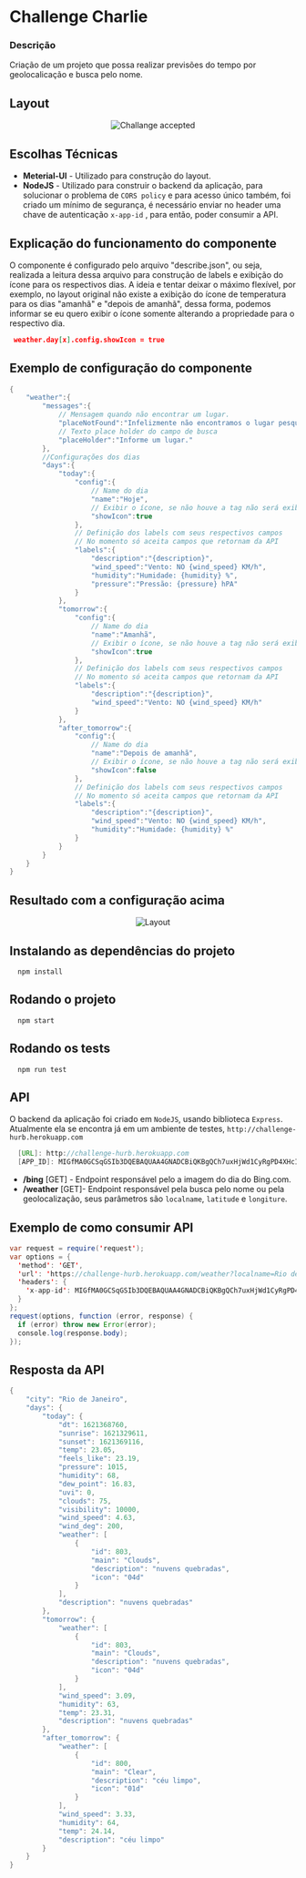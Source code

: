 
# Challenge Charlie

### Descrição

Criação de um projeto que possa realizar previsões do tempo por geolocalicação e busca pelo nome.

## Layout

<p align="center">
 <img src="layout/screens.jpg" alt="Challange accepted" />
</p>


## Escolhas Técnicas

- **Meterial-UI** - Utilizado para construção do layout.
- **NodeJS** - Utilizado para construir o backend da aplicação, para solucionar o problema de  `CORS policy` e para acesso único também, foi criado um mínimo de segurança, é necessário enviar no header uma chave de autenticação  `x-app-id` , para então, poder consumir a API.

## Explicação do funcionamento do componente
O componente é configurado pelo arquivo "describe.json", ou seja, realizada a leitura dessa arquivo para construção de labels e exibição do ícone para os respectivos dias.
A ideia e tentar deixar o máximo flexível, por exemplo, no layout original não existe a exibição do ícone de temperatura para os dias "amanhã" e "depois de amanhã", dessa forma, podemos informar se eu quero exibir o ícone somente alterando a propriedade para o respectivo dia.

```json
 weather.day[x].config.showIcon = true
``` 

## Exemplo de configuração do componente
```java
{
    "weather":{
        "messages":{
            // Mensagem quando não encontrar um lugar.
            "placeNotFound":"Infelizmente não encontramos o lugar pesquisado.", 
            // Texto place holder do campo de busca
            "placeHolder":"Informe um lugar."
        },
        //Configurações dos dias
        "days":{
            "today":{
                "config":{
                    // Name do dia
                    "name":"Hoje",
                    // Exibir o ícone, se não houve a tag não será exibido.
                    "showIcon":true
                },
                // Definição dos labels com seus respectivos campos
                // No momento só aceita campos que retornam da API
                "labels":{
                    "description":"{description}",
                    "wind_speed":"Vento: NO {wind_speed} KM/h",
                    "humidity":"Humidade: {humidity} %",
                    "pressure":"Pressão: {pressure} hPA"
                }
            },
            "tomorrow":{
                "config":{
                    // Name do dia
                    "name":"Amanhã",
                    // Exibir o ícone, se não houve a tag não será exibido.
                    "showIcon":true
                },
                // Definição dos labels com seus respectivos campos
                // No momento só aceita campos que retornam da API
                "labels":{
                    "description":"{description}",
                    "wind_speed":"Vento: NO {wind_speed} KM/h"
                }
            },
            "after_tomorrow":{
                "config":{
                    // Name do dia
                    "name":"Depois de amanhã",
                    // Exibir o ícone, se não houve a tag não será exibido.
                    "showIcon":false
                },
                // Definição dos labels com seus respectivos campos
                // No momento só aceita campos que retornam da API
                "labels":{
                    "description":"{description}",
                    "wind_speed":"Vento: NO {wind_speed} KM/h",
                    "humidity":"Humidade: {humidity} %"
                }
            }
        }
    }
}
```

## Resultado com a configuração acima
<p align="center">
  <img src="layout/screen.png" alt="Layout" />
</p>

## Instalando as dependências do projeto
```
  npm install
```

## Rodando o projeto
```
  npm start
```

## Rodando os tests
```
  npm run test
```

## API
O backend da aplicação foi criado em `NodeJS`, usando biblioteca `Express`.
Atualmente ela se encontra já em um ambiente de testes, `http://challenge-hurb.herokuapp.com`

```java
  [URL]: http://challenge-hurb.herokuapp.com
  [APP_ID]: MIGfMA0GCSqGSIb3DQEBAQUAA4GNADCBiQKBgQCh7uxHjWd1CyRgPD4XHcIPKiDb
```

- **/bing** [GET] - Endpoint responsável pelo a imagem do dia do Bing.com.
- **/weather** [GET]- Endpoint responsável pela busca pelo nome ou pela geolocalização, seus parâmetros são `localname`, `latitude` e `longiture`.


## Exemplo de como consumir API
```java
var request = require('request');
var options = {
  'method': 'GET',
  'url': 'https://challenge-hurb.herokuapp.com/weather?localname=Rio de Janeiro',
  'headers': {
    'x-app-id': MIGfMA0GCSqGSIb3DQEBAQUAA4GNADCBiQKBgQCh7uxHjWd1CyRgPD4XHcIPKiDb
  }
};
request(options, function (error, response) {
  if (error) throw new Error(error);
  console.log(response.body);
});

```
## Resposta da API
```java
{
    "city": "Rio de Janeiro",
    "days": {
        "today": {
            "dt": 1621368760,
            "sunrise": 1621329611,
            "sunset": 1621369116,
            "temp": 23.05,
            "feels_like": 23.19,
            "pressure": 1015,
            "humidity": 68,
            "dew_point": 16.83,
            "uvi": 0,
            "clouds": 75,
            "visibility": 10000,
            "wind_speed": 4.63,
            "wind_deg": 200,
            "weather": [
                {
                    "id": 803,
                    "main": "Clouds",
                    "description": "nuvens quebradas",
                    "icon": "04d"
                }
            ],
            "description": "nuvens quebradas"
        },
        "tomorrow": {
            "weather": [
                {
                    "id": 803,
                    "main": "Clouds",
                    "description": "nuvens quebradas",
                    "icon": "04d"
                }
            ],
            "wind_speed": 3.09,
            "humidity": 63,
            "temp": 23.31,
            "description": "nuvens quebradas"
        },
        "after_tomorrow": {
            "weather": [
                {
                    "id": 800,
                    "main": "Clear",
                    "description": "céu limpo",
                    "icon": "01d"
                }
            ],
            "wind_speed": 3.33,
            "humidity": 64,
            "temp": 24.14,
            "description": "céu limpo"
        }
    }
}
```